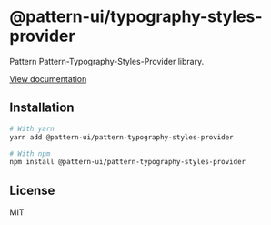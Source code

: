 # @pattern-ui/typography-styles-provider

Pattern Pattern-Typography-Styles-Provider library.

[View documentation](https://pattern.icu/)

## Installation

```sh
# With yarn
yarn add @pattern-ui/pattern-typography-styles-provider

# With npm
npm install @pattern-ui/pattern-typography-styles-provider
```

## License

MIT
